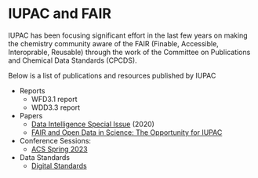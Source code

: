 # IUPAC and FAIR

IUPAC has been focusing significant effort in the last few years on making the chemistry 
community aware of the FAIR (Finable, Accessible, Interoprable, Reusable) through the work of the
Committee on Publications and Chemical Data Standards (CPCDS).

Below is a list of publications and resources published by IUPAC
- Reports
  - WFD3.1 report
  - WDD3.3 report
- Papers
  - [Data Intelligence Special Issue](https://direct.mit.edu/dint/issue/2/1-2) (2020)
  - [FAIR and Open Data in Science: The Opportunity for IUPAC](https://doi.org/10.1515/ci-2021-0304)
- Conference Sessions:
  - [ACS Spring 2023](https://iupac.org/event/advancing-fair-chemistry-developing-new-services-for-sharing-chemical-data/)
- Data Standards
  - [Digital Standards](https://iupac.org/what-we-do/digital-standards/)